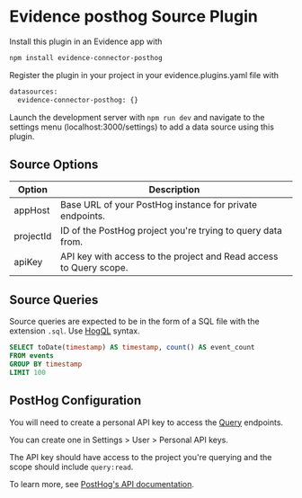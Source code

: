 # Evidence posthog Source Plugin

Install this plugin in an Evidence app with
```bash
npm install evidence-connector-posthog
```

Register the plugin in your project in your evidence.plugins.yaml file with
```bash
datasources:
  evidence-connector-posthog: {}
```

Launch the development server with `npm run dev` and navigate to the settings menu (localhost:3000/settings) to add a data source using this plugin.

## Source Options

| Option | Description |
| --- | --- |
| appHost | Base URL of your PostHog instance for private endpoints. |
| projectId | ID of the PostHog project you're trying to query data from. |
| apiKey | API key with access to the project and Read access to Query scope. |

## Source Queries

Source queries are expected to be in the form of a SQL file with the extension `.sql`.
Use [HogQL](https://posthog.com/docs/hogql) syntax.

```sql
SELECT toDate(timestamp) AS timestamp, count() AS event_count
FROM events
GROUP BY timestamp
LIMIT 100
```

## PostHog Configuration

You will need to create a personal API key to access the [Query](https://posthog.com/docs/api/query) endpoints.

You can create one in Settings > User > Personal API keys.

The API key should have access to the project you're querying and the scope should include `query:read`.

To learn more, see [PostHog's API documentation](https://posthog.com/docs/api).
